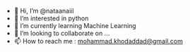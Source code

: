 - 👋 Hi, I’m @nataanaiil
- 👀 I’m interested in python
- 🌱 I’m currently learning Machine Learning
- 💞️ I’m looking to collaborate on ...
- 📫 How to reach me : mohammad.khodaddad@gmail.com

<!---
nataanaiil/nataanaiil is a ✨ special ✨ repository because its `README.md` (this file) appears on your GitHub profile.
You can click the Preview link to take a look at your changes.
--->
